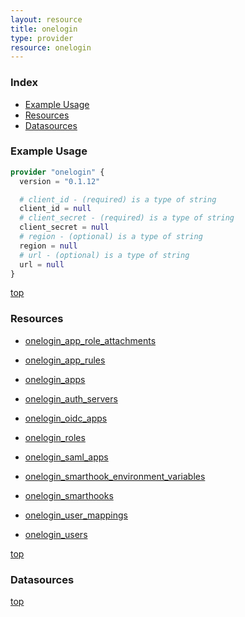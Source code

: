 ```yaml
---
layout: resource
title: onelogin
type: provider
resource: onelogin
---
```


### Index

- [Example Usage](#example-usage)
- [Resources](#resources)
- [Datasources](#datasources)

### Example Usage

```terraform
provider "onelogin" {
  version = "0.1.12"

  # client_id - (required) is a type of string
  client_id = null
  # client_secret - (required) is a type of string
  client_secret = null
  # region - (optional) is a type of string
  region = null
  # url - (optional) is a type of string
  url = null
}
```

[top](#index)

### Resources


- [onelogin_app_role_attachments](./r/onelogin_app_role_attachments.md)

- [onelogin_app_rules](./r/onelogin_app_rules.md)

- [onelogin_apps](./r/onelogin_apps.md)

- [onelogin_auth_servers](./r/onelogin_auth_servers.md)

- [onelogin_oidc_apps](./r/onelogin_oidc_apps.md)

- [onelogin_roles](./r/onelogin_roles.md)

- [onelogin_saml_apps](./r/onelogin_saml_apps.md)

- [onelogin_smarthook_environment_variables](./r/onelogin_smarthook_environment_variables.md)

- [onelogin_smarthooks](./r/onelogin_smarthooks.md)

- [onelogin_user_mappings](./r/onelogin_user_mappings.md)

- [onelogin_users](./r/onelogin_users.md)


[top](#index)

### Datasources



[top](#index)